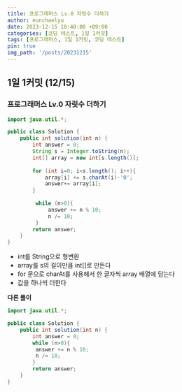 ```yaml
---
title: 프로그래머스 Lv.0 자릿수 더하기
author: eunchaelyu
date: 2023-12-15 10:40:00 +09:00
categories: [코딩 테스트, 1일 1커밋]
tags: [프로그래머스, 1일 1커밋, 코딩 테스트]
pin: true
img_path: '/posts/20231215'
---
```


## 1일 1커밋 (12/15)    
### 프로그래머스 Lv.0 자릿수 더하기   



```java  
import java.util.*;

public class Solution {
    public int solution(int n) {
        int answer = 0; 
        String s = Integer.toString(n); 
        int[] array = new int[s.length()]; 
        
        for (int i=0; i<s.length(); i++){
            array[i] += s.charAt(i)-'0';
            answer+= array[i]; 
        }
        
         while (n>0){
             answer += n % 10;
             n /= 10;
         }
        return answer;
    }
}
```    
- int를 String으로 형변환        
- array를 s의 길이만큼 int[]로 만든다        
- for 문으로 charAt를 사용해서 한 글자씩 array 배열에 담는다    
- 값을 하나씩 더한다    

**다른 풀이**
```java
import java.util.*;

public class Solution {
    public int solution(int n) {
        int answer = 0; 
        while (n>0){
         answer += n % 10;
         n /= 10;
        }
        return answer;
    }
}
```


